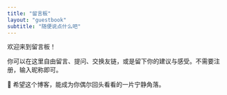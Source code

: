 ```yaml
---
title: "留言板"
layout: "guestbook"
subtitle: "随便说点什么吧"
---
```


欢迎来到留言板！

你可以在这里自由留言、提问、交换友链，或是留下你的建议与感受。不需要注册，输入昵称即可。

💬 希望这个博客，能成为你偶尔回头看看的一片宁静角落。
